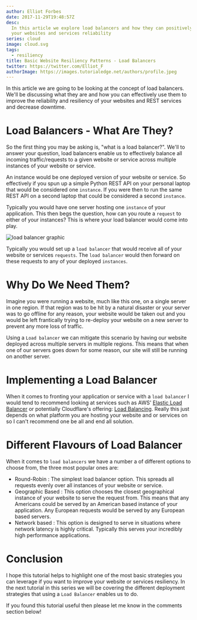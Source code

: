 ```yaml
---
author: Elliot Forbes
date: 2017-11-29T19:48:57Z
desc:
  In this article we explore load balancers and how they can positively improve
  your websites and services reliability
series: cloud
image: cloud.svg
tags:
  - resiliency
title: Basic Website Resiliency Patterns - Load Balancers
twitter: https://twitter.com/Elliot_F
authorImage: https://images.tutorialedge.net/authors/profile.jpeg
---
```


In this article we are going to be looking at the concept of load balancers.
We'll be discussing what they are and how you can effectively use them to
improve the reliability and resiliency of your websites and REST services and
decrease downtime.

# Load Balancers - What Are They?

So the first thing you may be asking is, "what is a load balancer?". We'll to
answer your question, load balancers enable us to effectively balance all
incoming traffic/requests to a given website or service across multiple
instances of your website or service.

An instance would be one deployed version of your website or service. So
effectively if you spun up a simple Python REST API on your personal laptop that
would be considered one `instance`. If you were then to run the same REST API on
a second laptop that could be considered a second `instance`.

Typically you would have one server hosting one `instance` of your application.
This then begs the question, how can you route a `request` to either of your
instances? This is where your load balancer would come into play.

![load balancer graphic](https://images.tutorialedge.net/images/load-balancer.gif)

Typically you would set up a `load balancer` that would receive all of your
website or services `requests`. The `load balancer` would then forward on these
requests to any of your deployed `instances`.

# Why Do We Need Them?

Imagine you were running a website, much like this one, on a single server in
one region. If that region was to be hit by a natural disaster or your server
was to go offline for any reason, your website would be taken out and you would
be left frantically trying to re-deploy your website on a new server to prevent
any more loss of traffic.

Using a `Load balancer` we can mitigate this scenario by having our website
deployed across multiple servers in multiple regions. This means that when one
of our servers goes down for some reason, our site will still be running on
another server.

# Implementing a Load Balancer

When it comes to fronting your application or service with a `load balancer` I
would tend to recommend looking at services such as AWS'
[Elastic Load Balancer](https://aws.amazon.com/elasticloadbalancing/) or
potentially Cloudflare's offering:
[Load Balancing](https://www.cloudflare.com/load-balancing/). Really this just
depends on what platform you are hosting your website and or services on so I
can't recommend one be all and end all solution.

# Different Flavours of Load Balancer

When it comes to `load balancers` we have a number a of different options to
choose from, the three most popular ones are:

- Round-Robin : The simplest load balancer option. This spreads all requests
  evenly over all instances of your website or service.
- Geographic Based : This option chooses the closest geographical instance of
  your website to serve the request from. This means that any Americans could be
  served by an American based instance of your application. Any European
  requests would be served by any European based servers.
- Network based : This option is designed to serve in situations where network
  latency is highly critical. Typically this serves your incredibly high
  performance applications.

# Conclusion

I hope this tutorial helps to highlight one of the most basic strategies you can
leverage if you want to improve your website or services resiliency. In the next
tutorial in this series we will be covering the different deployment strategies
that using a `Load Balancer` enables us to do.

If you found this tutorial useful then please let me know in the comments
section below!
